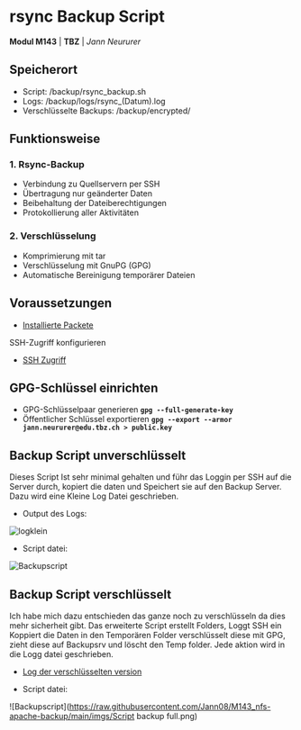 # rsync Backup Script

**Modul M143** | **TBZ** | *Jann Neururer*


## Speicherort

- Script: /backup/rsync_backup.sh
- Logs: /backup/logs/rsync_(Datum).log
- Verschlüsselte Backups: /backup/encrypted/

## Funktionsweise

### 1. Rsync-Backup

- Verbindung zu Quellservern per SSH
- Übertragung nur geänderter Daten
- Beibehaltung der Dateiberechtigungen
- Protokollierung aller Aktivitäten

### 2. Verschlüsselung

- Komprimierung mit tar
- Verschlüsselung mit GnuPG (GPG)
- Automatische Bereinigung temporärer Dateien

## Voraussetzungen
- [Installierte Packete](Umsetzung.md#installierte-packages)

SSH-Zugriff konfigurieren
- [SSH Zugriff](Umsetzung.md#ssh-keys-generieren)

## GPG-Schlüssel einrichten

- GPG-Schlüsselpaar generieren
**`gpg --full-generate-key`**
- Öffentlicher Schlüssel exportieren 
**`gpg --export --armor jann.neururer@edu.tbz.ch > public.key`**

## Backup Script unverschlüsselt
Dieses Script Ist sehr minimal gehalten und führ das Loggin per SSH auf die Server durch, kopiert die daten und Speichert sie auf den Backup Server. Dazu wird eine Kleine Log Datei geschrieben.
- Output des Logs:

![logklein](https://raw.githubusercontent.com/Jann08/M143_nfs-apache-backup/main/imgs/sentproof.png)

- Script datei:

![Backupscript](https://raw.githubusercontent.com/Jann08/M143_nfs-apache-backup/main/imgs/Backupscript.png)


## Backup Script verschlüsselt
Ich habe mich dazu entschieden das ganze noch zu verschlüsseln da dies mehr sicherheit gibt. Das erweiterte Script erstellt Folders, Loggt SSH ein Koppiert die Daten in den Temporären Folder verschlüsselt diese mit GPG, zieht diese auf Backupsrv und löscht den Temp folder. Jede aktion wird in die Logg datei geschrieben.
- [Log der verschlüsselten version](rsync_2025-10-24_11-53.log)

- Script datei:

![Backupscript](https://raw.githubusercontent.com/Jann08/M143_nfs-apache-backup/main/imgs/Script backup full.png)
